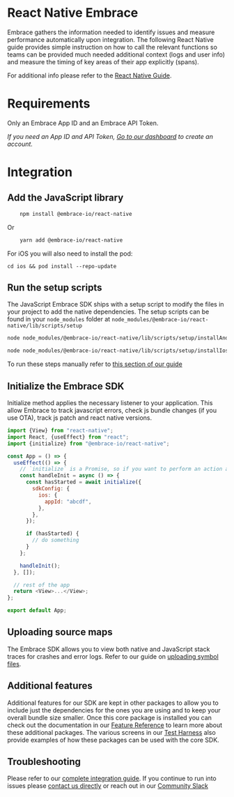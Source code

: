 # React Native Embrace

Embrace gathers the information needed to identify issues and measure performance automatically upon integration.
The following React Native guide provides simple instruction on how to call the relevant functions so teams can be provided
much needed additional context (logs and user info) and measure the timing of key areas of their app explicitly (spans).

For additional info please refer to the [React Native Guide](https://embrace.io/docs/react-native).

# Requirements

Only an Embrace App ID and an Embrace API Token.

_If you need an App ID and API Token, [Go to our dashboard](https://dash.embrace.io/signup/) to create an account._

# Integration

## Add the JavaScript library

```sh
    npm install @embrace-io/react-native
```

Or

```sh
    yarn add @embrace-io/react-native
```

For iOS you will also need to install the pod:

```shell
cd ios && pod install --repo-update
```

## Run the setup scripts

The JavaScript Embrace SDK ships with a setup script to modify the files in your
project to add the native dependencies. The setup scripts can be found in your
`node_modules` folder at `node_modules/@embrace-io/react-native/lib/scripts/setup`

```bash
node node_modules/@embrace-io/react-native/lib/scripts/setup/installAndroid.js
```

```bash
node node_modules/@embrace-io/react-native/lib/scripts/setup/installIos.js
```

To run these steps manually refer to [this section of our guide](https://embrace.io/docs/react-native/integration/add-embrace-sdk/#manually)

## Initialize the Embrace SDK

Initialize method applies the necessary listener to your application. This allow Embrace to track javascript errors, check js bundle changes (if you use OTA), track js patch and react native versions.

```javascript
import {View} from "react-native";
import React, {useEffect} from "react";
import {initialize} from "@embrace-io/react-native";

const App = () => {
  useEffect(() => {
    // `initialize` is a Promise, so if you want to perform an action and it must be tracked, it is recommended to await for the method to finish
    const handleInit = async () => {
      const hasStarted = await initialize({
        sdkConfig: {
          ios: {
            appId: "abcdf",
          },
        },
      });

      if (hasStarted) {
        // do something
      }
    };

    handleInit();
  }, []);

  // rest of the app
  return <View>...</View>;
};

export default App;
```

## Uploading source maps

The Embrace SDK allows you to view both native and JavaScript stack traces for crashes and error logs.
Refer to our guide on [uploading symbol files](https://embrace.io/docs/react-native/integration/upload-symbol-files/).

## Additional features

Additional features for our SDK are kept in other packages to allow you to include just the dependencies for the ones
you are using and to keep your overall bundle size smaller. Once this core package is installed you can check out the
documentation in our [Feature Reference](/react-native/features/) to learn more about these additional packages. The
various screens in our [Test Harness](https://github.com/embrace-io/embrace-react-native-sdk/tree/main/integration-tests/test-harness)
also provide examples of how these packages can be used with the core SDK.

## Troubleshooting

Please refer to our [complete integration guide](https://embrace.io/docs/react-native/integration/). If you continue
to run into issues please [contact us directly](mailto:support@embrace.io) or reach out in our [Community Slack](https://community.embrace.io)
